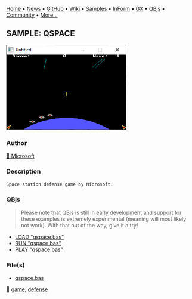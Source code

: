 [Home](https://qb64.com) • [News](../../news.md) • [GitHub](https://github.com/QB64Official/qb64) • [Wiki](https://github.com/QB64Official/qb64/wiki) • [Samples](../../samples.md) • [InForm](../../inform.md) • [GX](../../gx.md) • [QBjs](../../qbjs.md) • [Community](../../community.md) • [More...](../../more.md)

## SAMPLE: QSPACE

![screenshot.png](img/screenshot.png)

### Author

[🐝 Microsoft](../microsoft.md) 

### Description

```text
Space station defense game by Microsoft.
```

### QBjs

> Please note that QBjs is still in early development and support for these examples is extremely experimental (meaning will most likely not work). With that out of the way, give it a try!

* [LOAD "qspace.bas"](https://v6p9d9t4.ssl.hwcdn.net/html/6022890/index.html?src=https://qb64.com/samples/qspace/src/qspace.bas)
* [RUN "qspace.bas"](https://v6p9d9t4.ssl.hwcdn.net/html/6022890/index.html?mode=auto&src=https://qb64.com/samples/qspace/src/qspace.bas)
* [PLAY "qspace.bas"](https://v6p9d9t4.ssl.hwcdn.net/html/6022890/index.html?mode=play&src=https://qb64.com/samples/qspace/src/qspace.bas)

### File(s)

* [qspace.bas](src/qspace.bas)

🔗 [game](../game.md), [defense](../defense.md)
